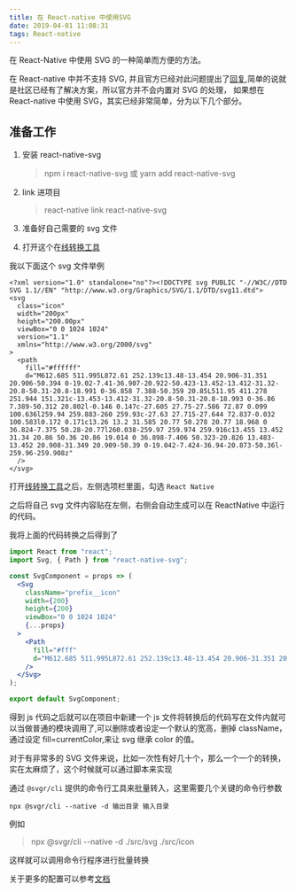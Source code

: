 ```yaml
---
title: 在 React-native 中使用SVG
date: 2019-04-01 11:08:31
tags: React-native
---
```


在 React-Native 中使用 SVG 的一种简单而方便的方法。

<!-- more -->

在 React-native 中并不支持 SVG, 并且官方已经对此问题提出了[回复](https://github.com/react-native-community/discussions-and-proposals/issues/104),简单的说就是社区已经有了解决方案，所以官方并不会内置对 SVG 的处理，
如果想在 React-native 中使用 SVG，其实已经非常简单，分为以下几个部分。

## 准备工作

1.  安装 react-native-svg

    > npm i react-native-svg
    > 或
    > yarn add react-native-svg

2)  link 进项目

    > react-native link react-native-svg

3)  准备好自己需要的 svg 文件
4)  打开这个在[线转换工具](https://www.smooth-code.com/open-source/svgr/playground/)

我以下面这个 svg 文件举例

```xhtml
<?xml version="1.0" standalone="no"?><!DOCTYPE svg PUBLIC "-//W3C//DTD SVG 1.1//EN" "http://www.w3.org/Graphics/SVG/1.1/DTD/svg11.dtd">
<svg
  class="icon"
  width="200px"
  height="200.00px"
  viewBox="0 0 1024 1024"
  version="1.1"
  xmlns="http://www.w3.org/2000/svg"
>
  <path
    fill="#ffffff"
    d="M612.685 511.995L872.61 252.139c13.48-13.454 20.906-31.351 20.906-50.394 0-19.02-7.41-36.907-20.922-50.423-13.452-13.412-31.32-20.8-50.31-20.8-18.991 0-36.858 7.388-50.359 20.85L511.95 411.278 251.944 151.321c-13.453-13.412-31.32-20.8-50.31-20.8-18.993 0-36.86 7.389-50.312 20.802l-0.146 0.147c-27.605 27.75-27.586 72.87 0.099 100.636l259.94 259.883-260 259.93c-27.63 27.715-27.644 72.837-0.032 100.583l0.172 0.171c13.26 13.2 31.585 20.77 50.278 20.77 18.968 0 36.824-7.375 50.28-20.77l260.038-259.97 259.974 259.916c13.455 13.452 31.34 20.86 50.36 20.86 19.014 0 36.898-7.406 50.323-20.826 13.483-13.452 20.908-31.349 20.909-50.39 0-19.042-7.424-36.94-20.873-50.36l-259.96-259.908z"
  />
</svg>
```

打开[线转换工具](https://www.smooth-code.com/open-source/svgr/playground/)之后，左侧选项栏里面，勾选 `React Native`

之后将自己 svg 文件内容贴在左侧，右侧会自动生成可以在 ReactNative 中运行的代码。

我将上面的代码转换之后得到了

```jsx
import React from "react";
import Svg, { Path } from "react-native-svg";

const SvgComponent = props => (
  <Svg
    className="prefix__icon"
    width={200}
    height={200}
    viewBox="0 0 1024 1024"
    {...props}
  >
    <Path
      fill="#fff"
      d="M612.685 511.995L872.61 252.139c13.48-13.454 20.906-31.351 20.906-50.394 0-19.02-7.41-36.907-20.922-50.423-13.452-13.412-31.32-20.8-50.31-20.8-18.991 0-36.858 7.388-50.359 20.85L511.95 411.278 251.944 151.321c-13.453-13.412-31.32-20.8-50.31-20.8-18.993 0-36.86 7.389-50.312 20.802l-.146.147c-27.605 27.75-27.586 72.87.099 100.636l259.94 259.883-260 259.93c-27.63 27.715-27.644 72.837-.032 100.583l.172.171c13.26 13.2 31.585 20.77 50.278 20.77 18.968 0 36.824-7.375 50.28-20.77l260.038-259.97 259.974 259.916c13.455 13.452 31.34 20.86 50.36 20.86 19.014 0 36.898-7.406 50.323-20.826 13.483-13.452 20.908-31.349 20.909-50.39 0-19.042-7.424-36.94-20.873-50.36l-259.96-259.908z"
    />
  </Svg>
);

export default SvgComponent;
```

得到 js 代码之后就可以在项目中新建一个 js 文件将转换后的代码写在文件内就可以当做普通的模块调用了,可以删除或者设定一个默认的宽高，删掉 className，通过设定 fill=currentColor,来让 svg 继承 color 的值。

对于有非常多的 SVG 文件来说，比如一次性有好几十个，那么一个一个的转换，实在太麻烦了，这个时候就可以通过脚本来实现

通过 `@svgr/cli` 提供的命令行工具来批量转入，这里需要几个关键的命令行参数

```
npx @svgr/cli --native -d 输出目录 输入目录

```

例如

> npx @svgr/cli --native -d ./src/svg ./src/icon

这样就可以调用命令行程序进行批量转换

关于更多的配置可以参考[文档](https://www.smooth-code.com/open-source/svgr/docs/getting-started/)
